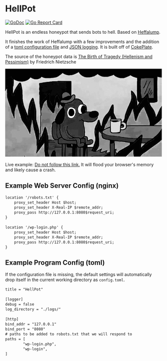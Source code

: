 # HellPot   
[![GoDoc](https://godoc.org/github.com/yunginnanet/HellPot?status.svg)](https://godoc.org/github.com/yunginnanet/HellPot) [![Go Report Card](https://goreportcard.com/badge/github.com/yunginnanet/HellPot)](https://goreportcard.com/report/github.com/yunginnanet/HellPot)
  
HellPot is an endless honeypot that sends bots to hell. Based on [Heffalump](https://github.com/carlmjohnson/heffalump).   
  
  It finishes the work of Heffalump with a few improvements and the addition of a [toml configuration file](https://github.com/spf13/viper) and [JSON logging](https://github.com/rs/zerolog). It is built off of [CokePlate](https://git.tcp.direct/kayos/CokePlate).
    

The source of the honeypot data is [The Birth of Tragedy (Hellenism and Pessimism)](https://www.gutenberg.org/files/51356/51356-h/51356-h.htm) by Friedrich Nietzsche

![Exploding Heffalump](hellgif.gif)

Live example: <a href="https://vx-underground.org/wp-login.php" rel="nofollow">Do not follow this link.</a> It will flood your browser's memory and likely cause a crash.

## Example Web Server Config (nginx)  
    
```          
location '/robots.txt' {
	proxy_set_header Host $host;
	proxy_set_header X-Real-IP $remote_addr;
	proxy_pass http://127.0.0.1:8080$request_uri;
}  

location '/wp-login.php' {
	proxy_set_header Host $host;
	proxy_set_header X-Real-IP $remote_addr;
	proxy_pass http://127.0.0.1:8080$request_uri;
}
```


## Example Program Config (toml) 
  
  If the configuration  file is missing, the default settings will automatically drop itself in the current working directory as `config.toml`.  
    
```  
title = "HellPot"

[logger]
debug = false
log_directory = "./logs/"

[http]
bind_addr = "127.0.0.1"
bind_port = "8080"
# paths to be added to robots.txt that we will respond to
paths = [
        "wp-login.php",
        "wp-login",
]
```
  
  
